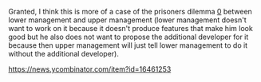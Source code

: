 Granted, I think this is more of a case of the prisoners dilemma [0] between lower management and upper management (lower management doesn't want to work on it because it doesn't produce features that make him look good but he also does not want to propose the additional developer for it because then upper management will just tell lower management to do it without the additional developer).

[0]: https://en.wikipedia.org/wiki/Prisoner%27s_dilemma

https://news.ycombinator.com/item?id=16461253